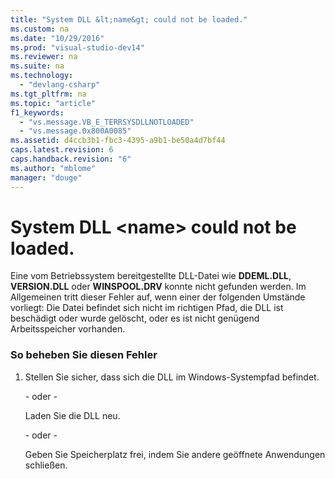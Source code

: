 ```yaml
---
title: "System DLL &lt;name&gt; could not be loaded."
ms.custom: na
ms.date: "10/29/2016"
ms.prod: "visual-studio-dev14"
ms.reviewer: na
ms.suite: na
ms.technology: 
  - "devlang-csharp"
ms.tgt_pltfrm: na
ms.topic: "article"
f1_keywords: 
  - "vs.message.VB_E_TERRSYSDLLNOTLOADED"
  - "vs.message.0x800A0085"
ms.assetid: d4ccb3b1-fbc3-4395-a9b1-be50a4d7bf44
caps.latest.revision: 6
caps.handback.revision: "6"
ms.author: "mblome"
manager: "douge"
---
```

# System DLL &lt;name&gt; could not be loaded.
Eine vom Betriebssystem bereitgestellte DLL\-Datei wie **DDEML.DLL**, **VERSION.DLL** oder **WINSPOOL.DRV** konnte nicht gefunden werden.  Im Allgemeinen tritt dieser Fehler auf, wenn einer der folgenden Umstände vorliegt: Die Datei befindet sich nicht im richtigen Pfad, die DLL ist beschädigt oder wurde gelöscht, oder es ist nicht genügend Arbeitsspeicher vorhanden.  
  
### So beheben Sie diesen Fehler  
  
1.  Stellen Sie sicher, dass sich die DLL im Windows\-Systempfad befindet.  
  
     \- oder \-  
  
     Laden Sie die DLL neu.  
  
     \- oder \-  
  
     Geben Sie Speicherplatz frei, indem Sie andere geöffnete Anwendungen schließen.